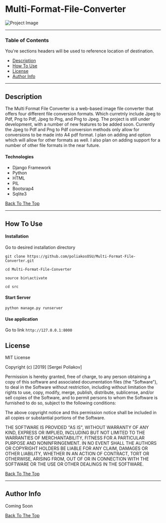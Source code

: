 # Multi-Format-File-Converter

![Project Image](https://www.copyrighted.com/uploads/8/8/k/s/uoccd3yawvuytlhjebej_x.png) 



---

### Table of Contents
You're sections headers will be used to reference location of destination.

- [Description](#description)
- [How To Use](#how-to-use)
- [License](#license)
- [Author Info](#author-info)

---

## Description

The Multi Format File Converter is a web-based image file converter that offers four different file conversion formats. Which curretnly include Jpeg to Pdf, Png to Pdf, Jpeg to Png, and Png to Jpeg. The project is still under development, with a number of new features to be added soon. Currently the Jpeg to Pdf and Png to Pdf conversion methods only allow for conversions to be made into A4 pdf format. I plan on adding and option which will allow for other formats as well. I also plan on adding support for a number of other file formats in the near future.  

#### Technologies

- Django Framework
- Python 
- HTML
- PIL
- Bootsrap4
- Sqlite3


[Back To The Top](#read-me-template)

---

## How To Use

#### Installation
Go to desired installation directory 

`git clone https://github.com/poliakosOSU/Multi-Format-File-Converter.git`

`cd Multi-Format-File-Converter`

`source bin\activate`

`cd src`

#### Start Server
`python manage.py runserver`

#### Use application
Go to link `http://127.0.0.1:8000`


## License

MIT License

Copyright (c) [2019] [Sergei Poliakov]

Permission is hereby granted, free of charge, to any person obtaining a copy
of this software and associated documentation files (the "Software"), to deal
in the Software without restriction, including without limitation the rights
to use, copy, modify, merge, publish, distribute, sublicense, and/or sell
copies of the Software, and to permit persons to whom the Software is
furnished to do so, subject to the following conditions:

The above copyright notice and this permission notice shall be included in all
copies or substantial portions of the Software.

THE SOFTWARE IS PROVIDED "AS IS", WITHOUT WARRANTY OF ANY KIND, EXPRESS OR
IMPLIED, INCLUDING BUT NOT LIMITED TO THE WARRANTIES OF MERCHANTABILITY,
FITNESS FOR A PARTICULAR PURPOSE AND NONINFRINGEMENT. IN NO EVENT SHALL THE
AUTHORS OR COPYRIGHT HOLDERS BE LIABLE FOR ANY CLAIM, DAMAGES OR OTHER
LIABILITY, WHETHER IN AN ACTION OF CONTRACT, TORT OR OTHERWISE, ARISING FROM,
OUT OF OR IN CONNECTION WITH THE SOFTWARE OR THE USE OR OTHER DEALINGS IN THE
SOFTWARE.

[Back To The Top](#read-me-template)

---

## Author Info
Coming Soon

[Back To The Top](#read-me-template)
